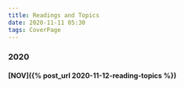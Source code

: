 ```yaml
---
title: Readings and Topics
date: 2020-11-11 05:30
tags: CoverPage
---
```


### 2020

#### [NOV]({% post_url 2020-11-12-reading-topics %})
